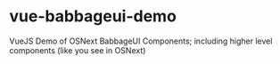# vue-babbageui-demo
VueJS Demo of OSNext BabbageUI Components; including higher level components (like you see in OSNext)
